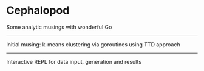 # Cephalopod
Some analytic musings with wonderful Go
___
Initial musing: k-means clustering via goroutines using TTD approach
___
Interactive REPL for data input, generation and results
